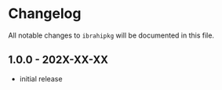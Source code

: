 # Changelog

All notable changes to `ibrahipkg` will be documented in this file.

## 1.0.0 - 202X-XX-XX

- initial release
